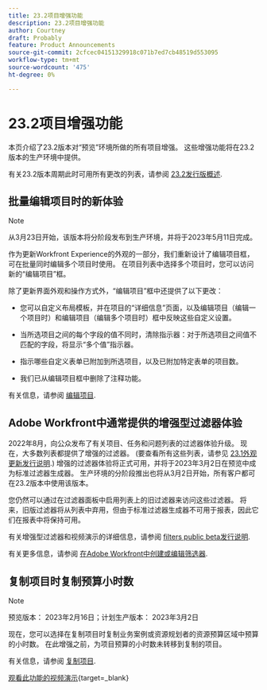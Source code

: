 ```yaml
---
title: 23.2项目增强功能
description: 23.2项目增强功能
author: Courtney
draft: Probably
feature: Product Announcements
source-git-commit: 2cfcec04151329918c071b7ed7cb48519d553095
workflow-type: tm+mt
source-wordcount: '475'
ht-degree: 0%

---
```


# 23.2项目增强功能

本页介绍了23.2版本对“预览”环境所做的所有项目增强。 这些增强功能将在23.2版本的生产环境中提供。

有关23.2版本周期此时可用所有更改的列表，请参阅 [23.2发行版概述](/help/quicksilver/product-announcements/product-releases/23.2-release-activity/23-2-release-overview.md).

## 批量编辑项目时的新体验

>[!NOTE]
>
>从3月23日开始，该版本将分阶段发布到生产环境，并将于2023年5月11日完成。

作为更新Workfront Experience的外观的一部分，我们重新设计了编辑项目框，可在批量同时编辑多个项目时使用。 在项目列表中选择多个项目时，您可以访问新的“编辑项目”框。

除了更新界面外观和操作方式外，“编辑项目”框中还提供了以下更改：

* 您可以自定义布局模板，并在项目的“详细信息”页面，以及编辑项目（编辑一个项目时）和编辑项目（编辑多个项目时）框中反映这些自定义设置。

* 当所选项目之间的每个字段的值不同时，清除指示器：对于所选项目之间值不匹配的字段，将显示“多个值”指示器。

* 指示哪些自定义表单已附加到所选项目，以及已附加特定表单的项目数。

* 我们已从编辑项目框中删除了注释功能。

有关信息，请参阅 [编辑项目](/help/quicksilver/manage-work/projects/manage-projects/edit-projects.md).

## Adobe Workfront中通常提供的增强型过滤器体验

2022年8月，向公众发布了有关项目、任务和问题列表的过滤器体验升级。 现在，大多数列表都提供了增强的过滤器。 (要查看所有这些列表，请参见 [23.1外观更新发行说明](/help/quicksilver/product-announcements/product-releases/23.1-release-activity/23-1-look-and-feel-updates.md).) 增强的过滤器体验将正式可用，并将于2023年3月2日在预览中成为标准过滤器生成器。 生产环境的分阶段推出也将从3月2日开始，所有客户都可在23.2版本中使用该版本。

您仍然可以通过在过滤器面板中启用列表上的旧过滤器来访问这些过滤器。 将来，旧版过滤器将从列表中弃用，但由于标准过滤器生成器不可用于报表，因此它们在报表中将保持可用。

有关增强型过滤器和视频演示的详细信息，请参阅 [filters public beta发行说明](/help/quicksilver/product-announcements/product-releases/22.4-release-activity/22-4-project-enhancements.md).

有关更多信息，请参阅 [在Adobe Workfront中创建或编辑筛选器](/help/quicksilver/reports-and-dashboards/reports/reporting-elements/create-filters.md).

## 复制项目时复制预算小时数

>[!NOTE]
>
>预览版本： 2023年2月16日；计划生产版本： 2023年3月2日

现在，您可以选择在复制项目时复制业务案例或资源规划者的资源预算区域中预算的小时数。 在此增强之前，为项目预算的小时数未转移到复制的项目。

有关信息，请参阅 [复制项目](/help/quicksilver/manage-work/projects/manage-projects/copy-project.md).

[观看此功能的视频演示](https://video.tv.adobe.com/v/3415713/){target=_blank}